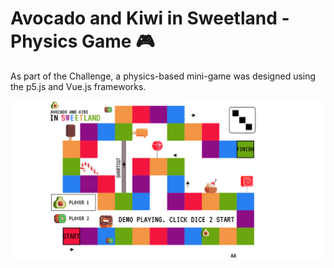 # Avocado and Kiwi in Sweetland - Physics Game 🎮 

As part of the Challenge, a physics-based mini-game was designed using the p5.js and Vue.js frameworks.

<a href="" align="center">
  <picture>
    <source media="(prefers-color-scheme: dark)" srcset="readme.png">
    <img alt="READMEs Screenshot" src="readme.png">
  </picture>
</a>




